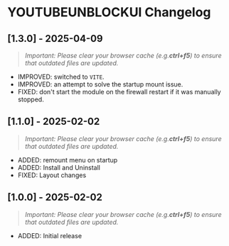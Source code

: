 # YOUTUBEUNBLOCKUI Changelog

## [1.3.0] - 2025-04-09

> _Important: Please clear your browser cache (e.g.**ctrl+f5**) to ensure that outdated files are updated._

- IMPROVED: switched to `VITE`.
- IMPROVED: an attempt to solve the startup mount issue.
- FIXED: don't start the module on the firewall restart if it was manually stopped.

## [1.1.0] - 2025-02-02

> _Important: Please clear your browser cache (e.g.**ctrl+f5**) to ensure that outdated files are updated._

- ADDED: remount menu on startup
- ADDED: Install and Uninstall
- FIXED: Layout changes

## [1.0.0] - 2025-02-02

> _Important: Please clear your browser cache (e.g.**ctrl+f5**) to ensure that outdated files are updated._

- ADDED: Initial release
